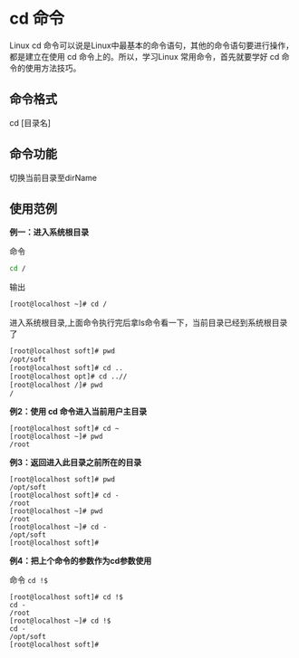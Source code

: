 # cd 命令

Linux cd 命令可以说是Linux中最基本的命令语句，其他的命令语句要进行操作，都是建立在使用 cd 命令上的。所以，学习Linux 常用命令，首先就要学好 cd 命令的使用方法技巧。

## 命令格式

cd [目录名]

## 命令功能

切换当前目录至dirName

## 使用范例

**例一：进入系统根目录**

命令

```bash
cd /
```

输出


```bash
[root@localhost ~]# cd / 
```

进入系统根目录,上面命令执行完后拿ls命令看一下，当前目录已经到系统根目录了

```bash
[root@localhost soft]# pwd
/opt/soft
[root@localhost soft]# cd ..
[root@localhost opt]# cd ..//
[root@localhost /]# pwd
/
```

**例2：使用 cd 命令进入当前用户主目录**

```
[root@localhost soft]# cd ~
[root@localhost ~]# pwd
/root
```

**例3：返回进入此目录之前所在的目录** 

```
[root@localhost soft]# pwd
/opt/soft
[root@localhost soft]# cd -
/root
[root@localhost ~]# pwd
/root
[root@localhost ~]# cd -
/opt/soft
[root@localhost soft]#
```

**例4：把上个命令的参数作为cd参数使用**

命令 `cd !$`

```
[root@localhost soft]# cd !$
cd -
/root
[root@localhost ~]# cd !$
cd -
/opt/soft
[root@localhost soft]#
```